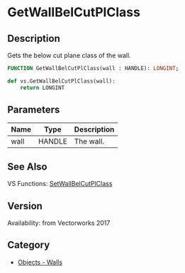 # GetWallBelCutPlClass

## Description
Gets the below cut plane class of the wall.

```pascal
FUNCTION GetWallBelCutPlClass(wall : HANDLE): LONGINT;
```

```python
def vs.GetWallBelCutPlClass(wall):
    return LONGINT
```

## Parameters
|Name|Type|Description|
|---|---|---|
|wall|HANDLE|The wall.|

## See Also
VS Functions:
[SetWallBelCutPlClass](SetWallBelCutPlClass.md)

## Version
Availability: from Vectorworks 2017

## Category
* [Objects - Walls](../Categories/Objects%20-%20Walls.md)
